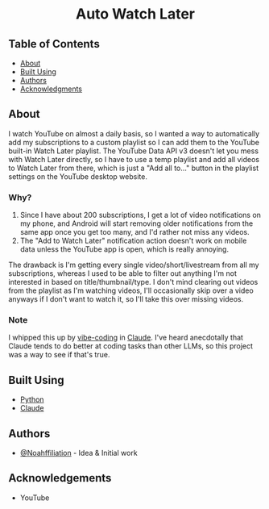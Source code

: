 <h1 align="center">Auto Watch Later</h1>

## Table of Contents
- [About](#about)
- [Built Using](#built_using)
- [Authors](#authors)
- [Acknowledgments](#acknowledgement)

## About <a name = "about"></a>
I watch YouTube on almost a daily basis, so I wanted a way to automatically add my subscriptions to a custom playlist so I can add them to the YouTube built-in Watch Later playlist. The YouTube Data API v3 doesn't let you mess with Watch Later directly, so I have to use a temp playlist and add all videos to Watch Later from there, which is just a "Add all to..." button in the playlist settings on the YouTube desktop website.

### Why? <a name = "why"></a>
1. Since I have about 200 subscriptions, I get a lot of video notifications on my phone, and Android will start removing older notifications from the same app once you get too many, and I'd rather not miss any videos.
2. The "Add to Watch Later" notification action doesn't work on mobile data unless the YouTube app is open, which is really annoying.

The drawback is I'm getting every single video/short/livestream from all my subscriptions, whereas I used to be able to filter out anything I'm not interested in based on title/thumbnail/type. I don't mind clearing out videos from the playlist as I'm watching videos, I'll occasionally skip over a video anyways if I don't want to watch it, so I'll take this over missing videos.

### Note <a name = "note"></a>
I whipped this up by [vibe-coding](https://en.wikipedia.org/wiki/Vibe_coding) in [Claude](https://claude.ai/). I've heard anecdotally that Claude tends to do better at coding tasks than other LLMs, so this project was a way to see if that's true.

## Built Using <a name = "built_using"></a>
- [Python](https://www.python.org/)
- [Claude](https://claude.ai/)

## Authors <a name = "authors"></a>
- [@Noahffiliation](https://github.com/Noahffiliation) - Idea & Initial work

## Acknowledgements <a name = "acknowledgement"></a>
- YouTube
